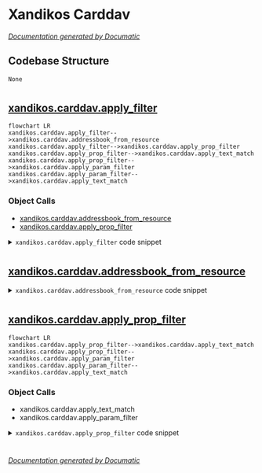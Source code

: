 # Xandikos Carddav

[_Documentation generated by Documatic_](https://www.documatic.com)

<!---Documatic-section-Codebase Structure-start--->
## Codebase Structure

<!---Documatic-block-system_architecture-start--->
```mermaid
None
```
<!---Documatic-block-system_architecture-end--->

# #
<!---Documatic-section-Codebase Structure-end--->

<!---Documatic-section-xandikos.carddav.apply_filter-start--->
## [xandikos.carddav.apply_filter](4-xandikos_carddav.md#xandikos.carddav.apply_filter)

<!---Documatic-section-apply_filter-start--->
```mermaid
flowchart LR
xandikos.carddav.apply_filter-->xandikos.carddav.addressbook_from_resource
xandikos.carddav.apply_filter-->xandikos.carddav.apply_prop_filter
xandikos.carddav.apply_prop_filter-->xandikos.carddav.apply_text_match
xandikos.carddav.apply_prop_filter-->xandikos.carddav.apply_param_filter
xandikos.carddav.apply_param_filter-->xandikos.carddav.apply_text_match
```

### Object Calls

* [xandikos.carddav.addressbook_from_resource](4-xandikos_carddav.md#xandikos.carddav.addressbook_from_resource)
* [xandikos.carddav.apply_prop_filter](4-xandikos_carddav.md#xandikos.carddav.apply_prop_filter)

<!---Documatic-block-xandikos.carddav.apply_filter-start--->
<details>
	<summary><code>xandikos.carddav.apply_filter</code> code snippet</summary>

```python
async def apply_filter(el, resource):
    if el is None or not list(el):
        return lambda x: True
    ab = await addressbook_from_resource(resource)
    if ab is None:
        return False
    test_name = el.get('test', 'anyof')
    test = {'allof': all, 'anyof': any}[test_name]
    return test((apply_prop_filter(subel, ab) for subel in el))
```
</details>
<!---Documatic-block-xandikos.carddav.apply_filter-end--->
<!---Documatic-section-apply_filter-end--->

# #
<!---Documatic-section-xandikos.carddav.apply_filter-end--->

<!---Documatic-section-xandikos.carddav.addressbook_from_resource-start--->
## [xandikos.carddav.addressbook_from_resource](4-xandikos_carddav.md#xandikos.carddav.addressbook_from_resource)

<!---Documatic-section-addressbook_from_resource-start--->
<!---Documatic-block-xandikos.carddav.addressbook_from_resource-start--->
<details>
	<summary><code>xandikos.carddav.addressbook_from_resource</code> code snippet</summary>

```python
async def addressbook_from_resource(resource):
    try:
        if resource.get_content_type() != 'text/vcard':
            return None
    except KeyError:
        return None
    file = await resource.get_file()
    return file.addressbook.contents
```
</details>
<!---Documatic-block-xandikos.carddav.addressbook_from_resource-end--->
<!---Documatic-section-addressbook_from_resource-end--->

# #
<!---Documatic-section-xandikos.carddav.addressbook_from_resource-end--->

<!---Documatic-section-xandikos.carddav.apply_prop_filter-start--->
## [xandikos.carddav.apply_prop_filter](4-xandikos_carddav.md#xandikos.carddav.apply_prop_filter)

<!---Documatic-section-apply_prop_filter-start--->
```mermaid
flowchart LR
xandikos.carddav.apply_prop_filter-->xandikos.carddav.apply_text_match
xandikos.carddav.apply_prop_filter-->xandikos.carddav.apply_param_filter
xandikos.carddav.apply_param_filter-->xandikos.carddav.apply_text_match
```

### Object Calls

* xandikos.carddav.apply_text_match
* xandikos.carddav.apply_param_filter

<!---Documatic-block-xandikos.carddav.apply_prop_filter-start--->
<details>
	<summary><code>xandikos.carddav.apply_prop_filter</code> code snippet</summary>

```python
def apply_prop_filter(el, ab):
    name = el.get('name').lower()
    if len(el) == 1 and el[0].tag == '{urn:ietf:params:xml:ns:carddav}is-not-defined':
        return name not in ab
    try:
        prop = ab[name]
    except KeyError:
        return False
    for prop_el in prop:
        matched = True
        for subel in el:
            if subel.tag == '{urn:ietf:params:xml:ns:carddav}text-match':
                if not apply_text_match(subel, str(prop_el)):
                    matched = False
                    break
            elif subel.tag == '{urn:ietf:params:xml:ns:carddav}param-filter':
                if not apply_param_filter(subel, prop_el):
                    matched = False
                    break
        if matched:
            return True
    return False
```
</details>
<!---Documatic-block-xandikos.carddav.apply_prop_filter-end--->
<!---Documatic-section-apply_prop_filter-end--->

# #
<!---Documatic-section-xandikos.carddav.apply_prop_filter-end--->

[_Documentation generated by Documatic_](https://www.documatic.com)